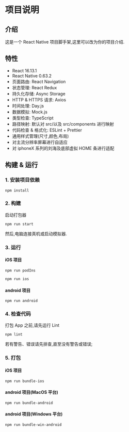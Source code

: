 # 项目说明

## 介绍

这是一个 React Native 项目脚手架,这里可以改为你的项目介绍.

## 特性

- React 16.13.1
- React Native 0.63.2
- 页面路由: React Navigation
- 状态管理: React Redux
- 持久化存储: Async Storage
- HTTP & HTTPS 请求: Axios
- 时间处理: Day.js
- 数据模拟: Mock.js
- 类型检查: TypeScript
- 路径映射: 默认对 src/以及 src/components 进行映射
- 代码检查 & 格式化: ESLint + Prettier
- 通用样式管理(尺寸,颜色,布局)
- 对主流分辨率屏幕进行自适应
- 对 iphoneX 系列的刘海及底部虚拟 HOME 条进行适配

## 构建 & 运行

### 1. 安装项目依赖

`npm install`

### 2. 构建

启动打包器

`npm run start`

然后,电脑连接真机或启动模拟器.

### 3. 运行

#### iOS 项目

`npm run podIns`

`npm run ios`

#### android 项目

`npm run android`

### 4. 检查代码

打包 App 之前,请先运行 Lint

`npm lint`

若有警告、错误请先排查,直至没有警告或错误;

### 5. 打包

#### iOS 项目

`npm run bundle-ios`

#### android 项目(MacOS 平台)

`npm run bundle-android`

#### android 项目(Windows 平台)

`npm run bundle-win-android`
